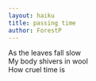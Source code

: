 ```yaml
---
layout: haiku
title: passing time
author: ForestP
---
```


As the leaves fall slow<br>
My body shivers in wool<br>
How cruel time is<br>
